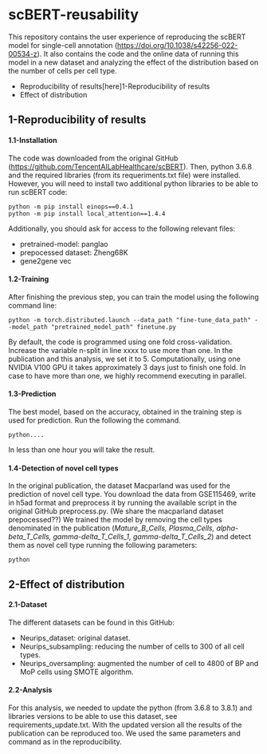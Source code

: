 # scBERT-reusability
This repository contains the user experience of reproducing the scBERT model for single-cell annotation (https://doi.org/10.1038/s42256-022-00534-z). It also contains the code and the online data of running this model in a new dataset and analyzing the effect of the distribution based on the number of cells per cell type.

* Reproducibility of results[here]1-Reproducibility of results
* Effect of distribution

## 1-Reproducibility of results
#### 1.1-Installation
The code was downloaded from the original GitHub (https://github.com/TencentAILabHealthcare/scBERT). Then, python 3.6.8 and the required libraries (from its requeriments.txt file) were installed. However, you will need to install two additional python libraries to be able to run scBERT code:
```	
python -m pip install einops==0.4.1
python -m pip install local_attention==1.4.4
```	
Additionally, you should ask for access to the following relevant files:

* pretrained-model: panglao
* prepocessed dataset: Zheng68K
* gene2gene vec
	
#### 1.2-Training
After finishing the previous step, you can train the model using the following command line:
```
python -m torch.distributed.launch --data_path "fine-tune_data_path" --model_path "pretrained_model_path" finetune.py
```
By default, the code is programmed using one fold cross-validation. Increase the variable n-split in line xxxx to use more than one. In the publication and this analysis, we set it to 5.
Computationally, using one NVIDIA V100 GPU it takes approximately 3 days just to finish one fold. In case to have more than one, we highly recommend executing in parallel.
#### 1.3-Prediction
The best model, based on the accuracy, obtained in the training step is used for prediction. Run the following the command.
```
python....
```
In less than one hour you will take the result.
#### 1.4-Detection of novel cell types
In the original publication, the dataset Macparland was used for the prediction of novel cell type. You download the data from GSE115469, write in h5ad format and preprocess it by running the available script in the original GitHub preprocess.py. (We share the macparland dataset prepocessed??) We trained the model by removing the cell types denominated in the publication (*Mature_B_Cells, Plasma_Cells, alpha-beta_T_Cells, gamma-delta_T_Cells_1, gamma-delta_T_Cells_2*) and detect them as novel cell type running the following parameters:
```
python
```
## 2-Effect of distribution
#### 2.1-Dataset
The different datasets can be found in this GitHub:

* Neurips_dataset: original dataset.
* Neurips_subsampling: reducing the number of cells to 300 of all cell types.
* Neurips_oversampling: augmented the number of cell to 4800 of BP and MoP cells using SMOTE algorithm.
	
#### 2.2-Analysis
For this analysis, we needed to update the python (from 3.6.8 to 3.8.1) and libraries versions to be able to use this dataset, see requirements_update.txt. With the updated version all the results of the publication can be reproduced too. We used the same parameters and command as in the reproducibility.
